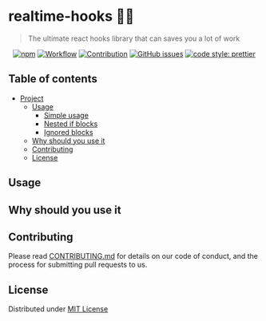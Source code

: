 # realtime-hooks 🦯✨

> The ultimate react hooks library that can saves you a lot of work

<div align=center>

[![npm](https://img.shields.io/npm/v/realtime-hooks?label=latest%20version&logo=npm)](https://www.npmjs.com/package/realtime-hooks)
[![Workflow](https://github.com/malkiii/realtime-hooks/actions/workflows/ci.yml/badge.svg)](https://github.com/malkiii/realtime-hooks/actions/workflows/release.yml)
[![Contribution](https://img.shields.io/badge/-Contribution-db089e)](https://github.com/malkiii/realtime-hooks/blob/master/.github/CONTRIBUTING.md)
[![GitHub issues](https://img.shields.io/github/issues/malkiii/realtime-hooks)](https://github.com/malkiii/realtime-hooks/issues)
[![code style: prettier](https://img.shields.io/badge/code_style-prettier-ff69b4.svg)](https://github.com/prettier/prettier)

<!-- Add this https://packagequality.com/ -->

</div>

## Table of contents

- [Project](#realtime-hooks)
  - [Usage](#usage)
    - [Simple usage](#simple-usage)
    - [Nested if blocks](#nested-if-blocks)
    - [Ignored blocks](#ignored-blocks)
  - [Why should you use it](#why-should-you-use-it)
  - [Contributing](#contributing)
  - [License](#license)

## Usage

## Why should you use it

## Contributing

Please read [CONTRIBUTING.md](https://github.com/malkiii/realtime-hooks/blob/master/.github/CONTRIBUTING.md) for details on our code of conduct, and the process for submitting pull requests to us.

## License

Distributed under [MIT License](https://github.com/malkiii/realtime-hooks/blob/master/LICENSE)